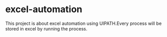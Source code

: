# excel-automation

This project is about excel automation using UIPATH.Every process will be stored in excel by running the process.
